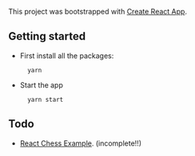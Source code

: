This project was bootstrapped with [Create React App](https://github.com/facebookincubator/create-react-app).

## Getting started

* First install all the packages:

  ```shell
    yarn
  ```

* Start the app

  ```shell
    yarn start
  ```

## Todo

* [React Chess Example](https://react-chess-example.herokuapp.com). (incomplete!!)
